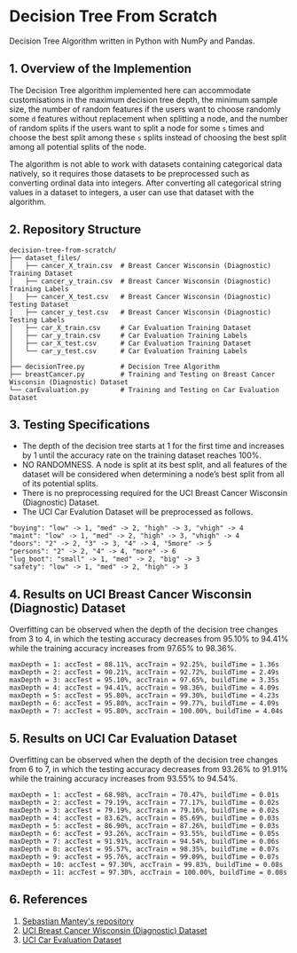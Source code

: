 # Decision Tree From Scratch
Decision Tree Algorithm written in Python with NumPy and Pandas.
## 1. Overview of the Implemention
The Decision Tree algorithm implemented here can accommodate customisations in the maximum decision tree depth, the minimum sample size, the number of random features if the users want to choose randomly some `d` features without replacement when splitting a node, and the number of random splits if the users want to split a node for some `s` times and choose the best split among these `s` splits instead of choosing the best split among all potential splits of the node.

The algorithm is not able to work with datasets containing categorical data natively, so it requires those datasets to be preprocessed such as converting ordinal data into integers. After converting all categorical string values in a dataset to integers, a user can use that dataset with the algorithm.
## 2. Repository Structure
```
decision-tree-from-scratch/
├── dataset_files/
│   ├── cancer_X_train.csv  # Breast Cancer Wisconsin (Diagnostic) Training Dataset
│   ├── cancer_y_train.csv  # Breast Cancer Wisconsin (Diagnostic) Training Labels
│   ├── cancer_X_test.csv   # Breast Cancer Wisconsin (Diagnostic) Testing Dataset
│   ├── cancer_y_test.csv   # Breast Cancer Wisconsin (Diagnostic) Testing Labels
│   ├── car_X_train.csv     # Car Evaluation Training Dataset
│   ├── car_y_train.csv     # Car Evaluation Training Labels
│   ├── car_X_test.csv      # Car Evaluation Training Dataset
│   └── car_y_test.csv      # Car Evaluation Training Labels
│
├── decisionTree.py         # Decision Tree Algorithm
├── breastCancer.py         # Training and Testing on Breast Cancer Wisconsin (Diagnostic) Dataset
└── carEvaluation.py        # Training and Testing on Car Evaluation Dataset
```
## 3. Testing Specifications
- The depth of the decision tree starts at 1 for the first time and increases by 1 until the accuracy rate on the training dataset reaches 100%.
- NO RANDOMNESS. A node is split at its best split, and all features of the dataset will be considered when determining a node’s best split from all of its potential splits.
- There is no preprocessing required for the UCI Breast Cancer Wisconsin (Diagnostic) Dataset.
- The UCI Car Evalution Dataset will be preprocessed as follows.
```
"buying": "low" -> 1, "med" -> 2, "high" -> 3, "vhigh" -> 4
"maint": "low" -> 1, "med" -> 2, "high" -> 3, "vhigh" -> 4
"doors": "2" -> 2, "3" -> 3, "4" -> 4, "5more" -> 5
"persons": "2" -> 2, "4" -> 4, "more" -> 6
"lug_boot": "small" -> 1, "med" -> 2, "big" -> 3
"safety": "low" -> 1, "med" -> 2, "high" -> 3
```
## 4. Results on UCI Breast Cancer Wisconsin (Diagnostic) Dataset
Overfitting can be observed when the depth of the decision tree changes from 3 to 4, in which the testing accuracy decreases from 95.10% to 94.41% while the training accuracy increases from 97.65% to 98.36%.
```
maxDepth = 1: accTest = 88.11%, accTrain = 92.25%, buildTime = 1.36s
maxDepth = 2: accTest = 90.21%, accTrain = 92.72%, buildTime = 2.49s
maxDepth = 3: accTest = 95.10%, accTrain = 97.65%, buildTime = 3.35s
maxDepth = 4: accTest = 94.41%, accTrain = 98.36%, buildTime = 4.09s
maxDepth = 5: accTest = 95.80%, accTrain = 99.30%, buildTime = 4.23s
maxDepth = 6: accTest = 95.80%, accTrain = 99.77%, buildTime = 4.09s
maxDepth = 7: accTest = 95.80%, accTrain = 100.00%, buildTime = 4.04s
```
## 5. Results on UCI Car Evaluation Dataset
Overfitting can be observed when the depth of the decision tree changes from 6 to 7, in which the testing accuracy decreases from 93.26% to 91.91% while the training accuracy increases from 93.55% to 94.54%.
```
maxDepth = 1: accTest = 68.98%, accTrain = 70.47%, buildTime = 0.01s
maxDepth = 2: accTest = 79.19%, accTrain = 77.17%, buildTime = 0.02s
maxDepth = 3: accTest = 79.19%, accTrain = 79.16%, buildTime = 0.02s
maxDepth = 4: accTest = 83.62%, accTrain = 85.69%, buildTime = 0.03s
maxDepth = 5: accTest = 86.90%, accTrain = 87.26%, buildTime = 0.03s
maxDepth = 6: accTest = 93.26%, accTrain = 93.55%, buildTime = 0.05s
maxDepth = 7: accTest = 91.91%, accTrain = 94.54%, buildTime = 0.06s
maxDepth = 8: accTest = 95.57%, accTrain = 98.35%, buildTime = 0.07s
maxDepth = 9: accTest = 95.76%, accTrain = 99.09%, buildTime = 0.07s
maxDepth = 10: accTest = 97.30%, accTrain = 99.83%, buildTime = 0.08s
maxDepth = 11: accTest = 97.30%, accTrain = 100.00%, buildTime = 0.08s
```
## 6. References
1. [Sebastian Mantey's repository](https://github.com/SebastianMantey/Decision-Tree-from-Scratch)
2. [UCI Breast Cancer Wisconsin (Diagnostic) Dataset](https://archive.ics.uci.edu/ml/datasets/Breast+Cancer+Wisconsin+%28Diagnostic%29)
3. [UCI Car Evaluation Dataset](https://archive.ics.uci.edu/ml/datasets/Car+Evaluation)
